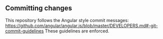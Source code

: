 
## Committing changes

This repository follows the Angular style commit messages: 
https://github.com/angular/angular.js/blob/master/DEVELOPERS.md#-git-commit-guidelines
These guidelines are enforced.

